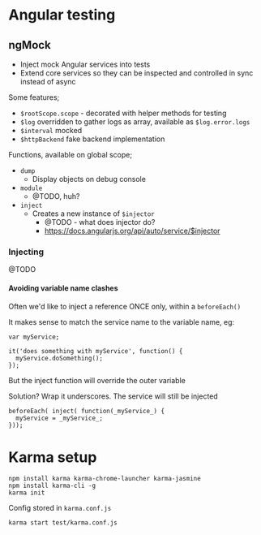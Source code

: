 Angular testing
===============

ngMock
------

- Inject mock Angular services into tests
- Extend core services so they can be inspected and controlled in sync instead of async

Some features;
- `$rootScope.scope` - decorated with helper methods for testing
- `$log` overridden to gather logs as array, available as `$log.error.logs`
- `$interval` mocked
- `$httpBackend` fake backend implementation

Functions, available on global scope;
- `dump`
  - Display objects on debug console
- `module`
  - @TODO, huh?
- `inject`
  - Creates a new instance of `$injector`
    - @TODO - what does injector do?
    - https://docs.angularjs.org/api/auto/service/$injector
  
### Injecting

@TODO

#### Avoiding variable name clashes

Often we'd like to inject a reference ONCE only, within a `beforeEach()`

It makes sense to match the service name to the variable name, eg:

    var myService;

    it('does something with myService', function() {
      myService.doSomething();    
    });

But the inject function will override the outer variable

Solution? Wrap it underscores. The service will still be injected

    beforeEach( inject( function(_myService_) {
      myService = _myService_;
    }));


Karma setup
===========

    npm install karma karma-chrome-launcher karma-jasmine
    npm install karma-cli -g
    karma init

Config stored in `karma.conf.js`

    karma start test/karma.conf.js
    



    